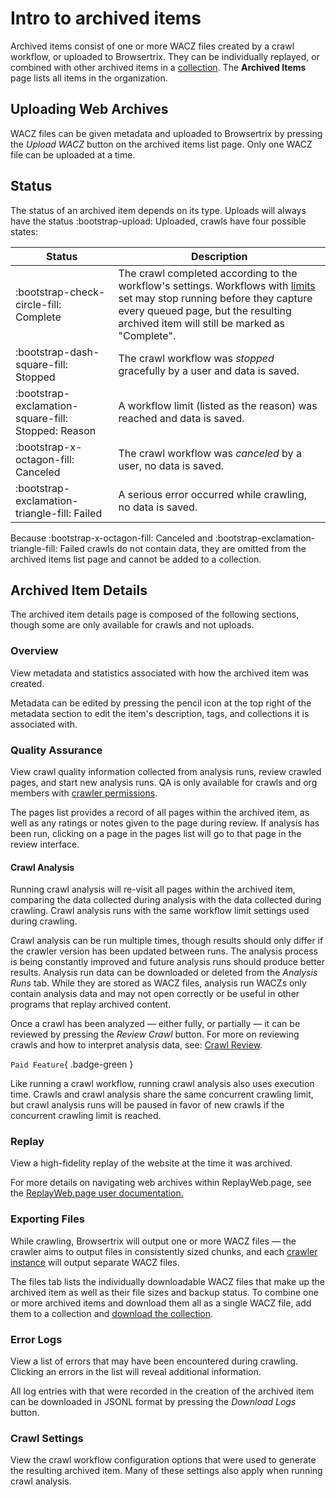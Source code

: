 # Intro to archived items

Archived items consist of one or more WACZ files created by a crawl workflow, or uploaded to Browsertrix. They can be individually replayed, or combined with other archived items in a [collection](collections.md). The **Archived Items** page lists all items in the organization.

## Uploading Web Archives

WACZ files can be given metadata and uploaded to Browsertrix by pressing the _Upload WACZ_ button on the archived items list page. Only one WACZ file can be uploaded at a time.

## Status

The status of an archived item depends on its type. Uploads will always have the status <span class="status-success">:bootstrap-upload: Uploaded</span>, crawls have four possible states:

| Status | Description |
| ---- | ---- |
| <span class="status-success">:bootstrap-check-circle-fill: Complete</span>     | The crawl completed according to the workflow's settings. Workflows with [limits](workflow-setup.md#limits) set may stop running before they capture every queued page, but the resulting archived item will still be marked as "Complete". |
| <span class="status-neutral">:bootstrap-dash-square-fill: Stopped</span>       | The crawl workflow was _stopped_ gracefully by a user and data is saved. |
| <span class="status-neutral">:bootstrap-exclamation-square-fill: Stopped: Reason</span> | A workflow limit (listed as the reason) was reached and data is saved. |
| <span class="status-warning">:bootstrap-x-octagon-fill: Canceled</span>        | The crawl workflow was _canceled_ by a user, no data is saved. |
| <span class="status-danger">:bootstrap-exclamation-triangle-fill: Failed</span> | A serious error occurred while crawling, no data is saved.|

Because <span class="status-warning">:bootstrap-x-octagon-fill: Canceled</span> and <span class="status-danger">:bootstrap-exclamation-triangle-fill: Failed</span> crawls do not contain data, they are omitted from the archived items list page and cannot be added to a collection.

## Archived Item Details

The archived item details page is composed of the following sections, though some are only available for crawls and not uploads.

### Overview

View metadata and statistics associated with how the archived item was created.

Metadata can be edited by pressing the pencil icon at the top right of the metadata section to edit the item's description, tags, and collections it is associated with.

### Quality Assurance

View crawl quality information collected from analysis runs, review crawled pages, and start new analysis runs. QA is only available for crawls and org members with [crawler permissions](org-members.md).

The pages list provides a record of all pages within the archived item, as well as any ratings or notes given to the page during review. If analysis has been run, clicking on a page in the pages list will go to that page in the review interface.

#### Crawl Analysis

Running crawl analysis will re-visit all pages within the archived item, comparing the data collected during analysis with the data collected during crawling. Crawl analysis runs with the same workflow limit settings used during crawling.

Crawl analysis can be run multiple times, though results should only differ if the crawler version has been updated between runs. The analysis process is being constantly improved and future analysis runs should produce better results. Analysis run data can be downloaded or deleted from the _Analysis Runs_ tab. While they are stored as WACZ files, analysis run WACZs only contain analysis data and may not open correctly or be useful in other programs that replay archived content.

Once a crawl has been analyzed — either fully, or partially — it can be reviewed by pressing the _Review Crawl_ button. For more on reviewing crawls and how to interpret analysis data, see: [Crawl Review](review.md).

`Paid Feature`{ .badge-green }

Like running a crawl workflow, running crawl analysis also uses execution time. Crawls and crawl analysis share the same concurrent crawling limit, but crawl analysis runs will be paused in favor of new crawls if the concurrent crawling limit is reached.

### Replay

View a high-fidelity replay of the website at the time it was archived.

For more details on navigating web archives within ReplayWeb.page, see the [ReplayWeb.page user documentation.](https://replayweb.page/docs/user-guide/exploring/)

### Exporting Files

While crawling, Browsertrix will output one or more WACZ files — the crawler aims to output files in consistently sized chunks, and each [crawler instance](workflow-setup.md#crawler-instances) will output separate WACZ files.

The files tab lists the individually downloadable WACZ files that make up the archived item as well as their file sizes and backup status. To combine one or more archived items and download them all as a single WACZ file, add them to a collection and [download the collection](collections.md#downloading-collections).

### Error Logs

View a list of errors that may have been encountered during crawling. Clicking an errors in the list will reveal additional information.

All log entries with that were recorded in the creation of the archived item can be downloaded in JSONL format by pressing the _Download Logs_ button.

### Crawl Settings

View the crawl workflow configuration options that were used to generate the resulting archived item. Many of these settings also apply when running crawl analysis.
